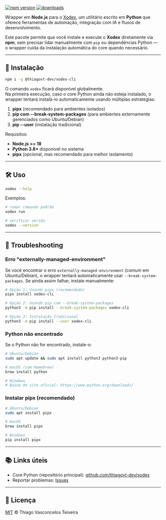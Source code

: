 
[![npm version](https://img.shields.io/npm/v/@thiagovt-dev/xodex-cli?color=blue)](https://www.npmjs.com/package/@thiagovt-dev/xodex-cli)
[![downloads](https://img.shields.io/npm/dt/@thiagovt-dev/xodex-cli.svg)](https://www.npmjs.com/package/@thiagovt-dev/xodex-cli)

Wrapper em **Node.js** para o [Xodex](https://github.com/thiagovt-dev/xodex), um utilitário escrito em **Python** que oferece ferramentas de automação, integração com IA e fluxos de desenvolvimento.

Este pacote permite que você instale e execute o **Xodex** diretamente via **npm**, sem precisar lidar manualmente com `pip` ou dependências Python — o wrapper cuida da instalação automática do core quando necessário.

---

## 🚀 Instalação

```bash
npm i -g @thiagovt-dev/xodex-cli
```

O comando `xodex` ficará disponível globalmente.  
Na primeira execução, caso o core Python ainda não esteja instalado, o wrapper tentará instalá-lo automaticamente usando múltiplas estratégias:

1. **pipx** (recomendado para ambientes isolados)
2. **pip com --break-system-packages** (para ambientes externamente gerenciados como Ubuntu/Debian)
3. **pip --user** (instalação tradicional)

Requisitos:
- **Node.js >= 18**
- **Python 3.8+** disponível no sistema
- **pipx** (opcional, mas recomendado para melhor isolamento)

---

## 🛠️ Uso

```bash
xodex --help
```

Exemplos:
```bash
# rodar comando padrão
xodex run

# verificar versão
xodex --version
```

---

## 🔧 Troubleshooting

### Erro "externally-managed-environment"

Se você encontrar o erro `externally-managed-environment` (comum em Ubuntu/Debian), o wrapper tentará automaticamente usar `--break-system-packages`. Se ainda assim falhar, instale manualmente:

```bash
# Opção 1: Usando pipx (recomendado)
pipx install xodex-cli

# Opção 2: Usando pip com --break-system-packages
python3 -m pip install --break-system-packages xodex-cli

# Opção 3: Instalação tradicional
python3 -m pip install --user xodex-cli
```

### Python não encontrado

Se o Python não for encontrado, instale-o:

```bash
# Ubuntu/Debian
sudo apt update && sudo apt install python3 python3-pip

# macOS (com Homebrew)
brew install python

# Windows
# Baixe do site oficial: https://www.python.org/downloads/
```

### Instalar pipx (recomendado)

```bash
# Ubuntu/Debian
sudo apt install pipx

# macOS
brew install pipx

# Windows
pip install pipx
```

---

## 📚 Links úteis
- Core Python (repositório principal): [github.com/thiagovt-dev/xodex](https://github.com/thiagovt-dev/xodex)
- Reportar problemas: [Issues](https://github.com/thiagovt-dev/xodex/issues)

---

## 📄 Licença
[MIT](./LICENSE) © Thiago Vasconcelos Teixeira
